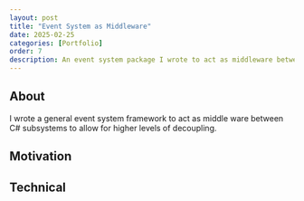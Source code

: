 ```yaml
---
layout: post
title: "Event System as Middleware"
date: 2025-02-25
categories: [Portfolio]
order: 7
description: An event system package I wrote to act as middleware between components in a Unity application.
---
```



## About
I wrote a general event system framework to act as middle ware between C# subsystems to allow for higher levels of decoupling.

## Motivation

## Technical
